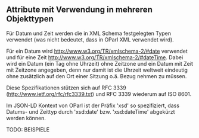 Attribute mit Verwendung in mehreren Objekttypen
------------------------------------------------

Für Datum und Zeit werden die in XML Schema festgelegten Typen verwendet (was nicht bedeutet, dass in OParl XML verwendet wird).

Für ein Datum wird http://www.w3.org/TR/xmlschema-2/#date verwendet und für eine Zeit http://www.w3.org/TR/xmlschema-2/#dateTime. Dabei wird ein Datum (ein Tag ohne Uhrzeit) ohne Zeitzone und ein Datum mit Zeit mit Zeitzone angegeben, denn nur damit ist die Uhrzeit weltweit eindeutig ohne zusätzlich auf den Ort einer Sitzung o.ä. Bezug nehmen zu müssen.

Diese Spezifikationen stützen sich auf RFC 3339 (http://www.ietf.org/rfc/rfc3339.txt) und RFC 3339 wiederum auf ISO 8601.

Im JSON-LD Kontext von OParl ist der Präfix 'xsd' so spezifiziert, dass Datums- und Zeittyp durch 'xsd:date' bzw. 'xsd:dateTime' abgekürzt werden können.

TODO: BEISPIELE



